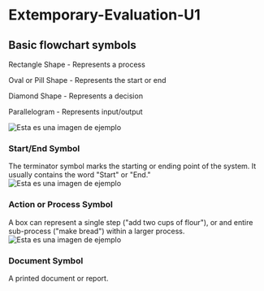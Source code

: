 # Extemporary-Evaluation-U1


## Basic flowchart symbols

Rectangle Shape - Represents a process

Oval or Pill Shape - Represents the start or end

Diamond Shape - Represents a decision

Parallelogram - Represents input/output

![Esta es una imagen de ejemplo](https://wcs.smartdraw.com/flowchart/img/basic-symbols.jpg?bn=15100111789)



### Start/End Symbol

The terminator symbol marks the starting or ending point of the system. It usually contains the word "Start" or "End."
![Esta es una imagen de ejemplo](https://wcs.smartdraw.com/flowchart/img/start-end-flowchart-symbol.png?bn=15100111789)



### Action or Process Symbol

A box can represent a single step ("add two cups of flour"), or and entire sub-process ("make bread") within a larger process.
![Esta es una imagen de ejemplo](https://wcs.smartdraw.com/flowchart/img/action-process-flowchart-symbol.png?bn=15100111789)


### Document Symbol
A printed document or report.
